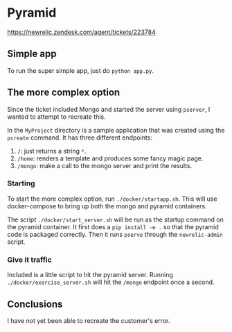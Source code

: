 # Pyramid

https://newrelic.zendesk.com/agent/tickets/223784


## Simple app

To run the super simple app, just do `python app.py`.


## The more complex option

Since the ticket included Mongo and started the server using `pserver`, I
wanted to attempt to recreate this.

In the `MyProject` directory is a sample application that was created using the
`pcreate` command. It has three different endpoints:

1. `/`: just returns a string `*`.
1. `/home`: renders a template and produces some fancy magic page.
1. `/mongo`: make a call to the mongo server and print the results.


### Starting

To start the more complex option, run `./docker/startapp.sh`. This will use
docker-compose to bring up both the mongo and pyramid containers.

The script `./docker/start_server.sh` will be run as the startup command on the
pyramid container. It first does a `pip install -e .` so that the pyramid code
is packaged correctly. Then it runs `pserve` through the `newrelic-admin`
script.


### Give it traffic

Included is a little script to hit the pyramid server. Running
`./docker/exercise_server.sh` will hit the `/mongo` endpoint once a second.


## Conclusions

I have not yet been able to recreate the customer's error.
